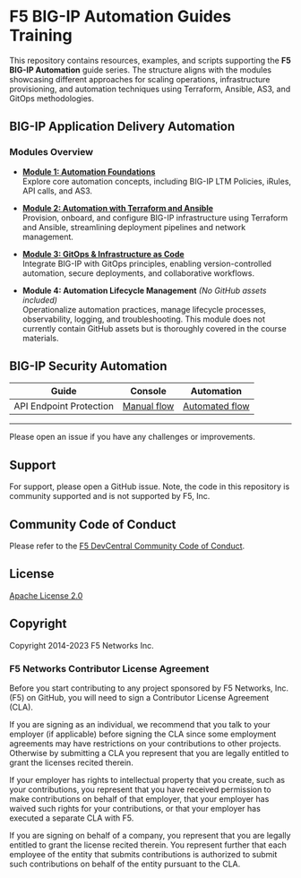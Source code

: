 # F5 BIG-IP Automation Guides Training

This repository contains resources, examples, and scripts supporting the **F5 BIG-IP Automation** guide series. The structure aligns with the modules showcasing different approaches for scaling operations, infrastructure provisioning, and automation techniques using Terraform, Ansible, AS3, and GitOps methodologies.

## BIG-IP Application Delivery Automation

### Modules Overview

- **[Module 1: Automation Foundations](./bigip/bigip-automation-guides/module_1/README.md)**  
  Explore core automation concepts, including BIG-IP LTM Policies, iRules, API calls, and AS3.

- **[Module 2: Automation with Terraform and Ansible](./bigip/bigip-automation-guides/module_2/README.md)**  
  Provision, onboard, and configure BIG-IP infrastructure using Terraform and Ansible, streamlining deployment pipelines and network management.

- **[Module 3: GitOps & Infrastructure as Code](./bigip/bigip-automation-guides/module_3/README.md)**  
  Integrate BIG-IP with GitOps principles, enabling version-controlled automation, secure deployments, and collaborative workflows.

- **Module 4: Automation Lifecycle Management** *(No GitHub assets included)*  
  Operationalize automation practices, manage lifecycle processes, observability, logging, and troubleshooting. This module does not currently contain GitHub assets but is thoroughly covered in the course materials.

## BIG-IP Security Automation 
| **Guide**               | **Console**                                                                                                                                   | **Automation**                                                                                                                                     |
| ----------------------- | -------------------------------------------------------------------------------------------------------------------------------------------- | -------------------------------------------------------------------------------------------------------------------------------------------------- |
| API Endpoint Protection | [Manual flow](https://github.com/f5devcentral/bigip_automation_examples/tree/main/bigip/open-api-protection/README.md#manual-workflow-guide) | [Automated flow](https://github.com/f5devcentral/bigip_automation_examples/tree/main/bigip/open-api-protection/README.md#automated-workflow-guide) |

---
Please open an issue if you have any challenges or improvements. 

## Support

For support, please open a GitHub issue. Note, the code in this repository is community supported and is not supported by F5, Inc.

## Community Code of Conduct

Please refer to the [F5 DevCentral Community Code of Conduct](code_of_conduct.md).

## License

[Apache License 2.0](LICENSE)

## Copyright

Copyright 2014-2023 F5 Networks Inc.

### F5 Networks Contributor License Agreement

Before you start contributing to any project sponsored by F5 Networks, Inc. (F5) on GitHub, you will need to sign a Contributor License Agreement (CLA).

If you are signing as an individual, we recommend that you talk to your employer (if applicable) before signing the CLA since some employment agreements may have restrictions on your contributions to other projects.
Otherwise by submitting a CLA you represent that you are legally entitled to grant the licenses recited therein.

If your employer has rights to intellectual property that you create, such as your contributions, you represent that you have received permission to make contributions on behalf of that employer, that your employer has waived such rights for your contributions, or that your employer has executed a separate CLA with F5.

If you are signing on behalf of a company, you represent that you are legally entitled to grant the license recited therein.
You represent further that each employee of the entity that submits contributions is authorized to submit such contributions on behalf of the entity pursuant to the CLA.
